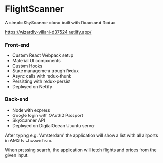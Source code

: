 # FlightScanner

A simple SkyScanner clone built with React and Redux.

https://wizardly-villani-d37524.netlify.app/

### Front-end
* Custom React Webpack setup
* Material UI components
* Custom Hooks
* State management trough Redux
* Async calls with redux-thunk
* Persisting with redux-persist
* Deployed on Netlify

### Back-end
* Node with express
* Google login with OAuth2 Passport
* SkyScanner API
* Deployed on DigitalOcean Ubuntu server

After typing e.g. 'Amsterdam' the application will show a list with all airports in AMS to choose from.

When pressing search, the application will fetch flights and prices from the given input.
